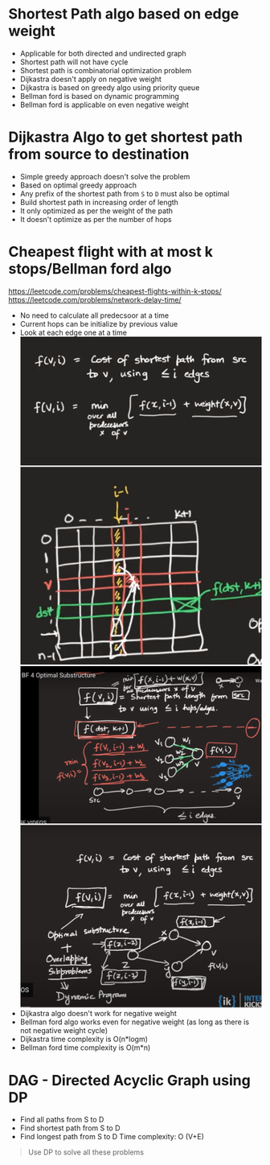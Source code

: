 # Shortest Path algo based on edge weight
- Applicable for both directed and undirected graph
- Shortest path will not have cycle
- Shortest path is combinatorial optimization problem
- Dijkastra doesn't apply on negative weight
- Dijkastra is based on greedy algo using priority queue
- Bellman ford is based on dynamic programming
- Bellman ford is applicable on even negative weight

# Dijkastra Algo to get shortest path from source to destination
- Simple greedy approach doesn't solve the problem
- Based on optimal greedy approach
- Any prefix of the shortest path from `S` to `D` must also be optimal
- Build shortest path in increasing order of length 
- It only optimized as per the weight of the path
- It doesn't optimize as per the number of hops

# Cheapest flight with at most k stops/Bellman ford algo
https://leetcode.com/problems/cheapest-flights-within-k-stops/
https://leetcode.com/problems/network-delay-time/
- No need to calculate all predecsoor at a time
- Current hops can be initialize by previous value
- Look at each edge one at a time
![](assets/bellman-ford-dp-1.png)
![](assets/bf-steps-1.png)
![](assets/BellmanFord1.png)
![](assets/BellmanFord2.png)
- Dijkastra algo doesn't work for negative weight
- Bellman ford algo works even for negative weight (as long as there is not negative weight cycle)
- Dijkastra time complexity is O(n*logm)
- Bellman ford time complexity is O(m*n)


# DAG - Directed Acyclic Graph using DP
- Find all paths from S to D
- Find shortest path from S to D
- Find longest path from S to D
Time complexity: O (V+E)
> Use DP to solve all these problems
